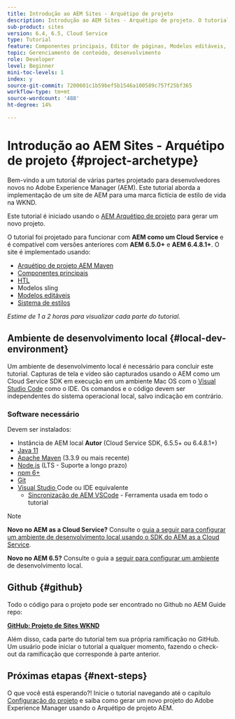 ```yaml
---
title: Introdução ao AEM Sites - Arquétipo de projeto
description: Introdução ao AEM Sites - Arquétipo de projeto. O tutorial WKND é um tutorial em várias partes projetado para desenvolvedores novos no Adobe Experience Manager. O tutorial aborda a implementação de um site de AEM para uma marca fictícia de estilo de vida, a WKND. O tutorial aborda tópicos fundamentais como configuração de projeto, arquétipos de maven, Componentes principais, Modelos editáveis, bibliotecas de clientes e desenvolvimento de componentes.
sub-product: sites
version: 6.4, 6.5, Cloud Service
type: Tutorial
feature: Componentes principais, Editor de páginas, Modelos editáveis, Arquétipo de projeto AEM
topic: Gerenciamento de conteúdo, desenvolvimento
role: Developer
level: Beginner
mini-toc-levels: 1
index: y
source-git-commit: 7200601c1b59bef5b1546a100589c757f25bf365
workflow-type: tm+mt
source-wordcount: '488'
ht-degree: 14%

---
```



# Introdução ao AEM Sites - Arquétipo de projeto {#project-archetype}

Bem-vindo a um tutorial de várias partes projetado para desenvolvedores novos no Adobe Experience Manager (AEM). Este tutorial aborda a implementação de um site de AEM para uma marca fictícia de estilo de vida na WKND.

Este tutorial é iniciado usando o [AEM Arquétipo de projeto](https://experienceleague.adobe.com/docs/experience-manager-core-components/using/developing/archetype/overview.html) para gerar um novo projeto.

O tutorial foi projetado para funcionar com **AEM como um Cloud Service** e é compatível com versões anteriores com **AEM 6.5.0+** e **AEM 6.4.8.1+**. O site é implementado usando:

* [Arquétipo de projeto AEM Maven](https://experienceleague.adobe.com/docs/experience-manager-core-components/using/developing/archetype/overview.html)
* [Componentes principais](https://experienceleague.adobe.com/docs/experience-manager-core-components/using/introduction.html?lang=pt-BR)
* [HTL](https://experienceleague.adobe.com/docs/experience-manager-htl/using/getting-started/getting-started.html)
* Modelos sling
* [Modelos editáveis](https://experienceleague.adobe.com/docs/experience-manager-learn/sites/page-authoring/template-editor-feature-video-use.html)
* [Sistema de estilos](https://experienceleague.adobe.com/docs/experience-manager-learn/sites/page-authoring/style-system-feature-video-use.html)

*Estime de 1 a 2 horas para visualizar cada parte do tutorial.*

## Ambiente de desenvolvimento local {#local-dev-environment}

Um ambiente de desenvolvimento local é necessário para concluir este tutorial. Capturas de tela e vídeo são capturados usando o AEM como um Cloud Service SDK em execução em um ambiente Mac OS com o [Visual Studio Code](https://code.visualstudio.com/) como o IDE. Os comandos e o código devem ser independentes do sistema operacional local, salvo indicação em contrário.

### Software necessário

Devem ser instalados:

* Instância de AEM local **Autor** (Cloud Service SDK, 6.5.5+ ou 6.4.8.1+)
* [Java 11](https://downloads.experiencecloud.adobe.com/content/software-distribution/en/general.html)
* [Apache Maven](https://maven.apache.org/) (3.3.9 ou mais recente)
* [Node.js](https://nodejs.org/en/)  (LTS - Suporte a longo prazo)
* [npm 6+](https://www.npmjs.com/)
* [Git](https://git-scm.com/)
* [Visual Studio ](https://code.visualstudio.com/) Code ou IDE equivalente
   * [Sincronização de AEM VSCode](https://marketplace.visualstudio.com/items?itemName=yamato-ltd.vscode-aem-sync)  - Ferramenta usada em todo o tutorial

>[!NOTE]
>
> **Novo no AEM as a Cloud Service?** Consulte o [guia a seguir para configurar um ambiente de desenvolvimento local usando o SDK do AEM as a Cloud Service](https://experienceleague.adobe.com/docs/experience-manager-learn/cloud-service/local-development-environment-set-up/overview.html).
>
> **Novo no AEM 6.5?** Consulte o guia a  [seguir para configurar um ambiente](https://experienceleague.adobe.com/docs/experience-manager-learn/foundation/development/set-up-a-local-aem-development-environment.html) de desenvolvimento local.

## Github {#github}

Todo o código para o projeto pode ser encontrado no Github no AEM Guide repo:

**[GitHub: Projeto de Sites WKND](https://github.com/adobe/aem-guides-wknd)**

Além disso, cada parte do tutorial tem sua própria ramificação no GitHub. Um usuário pode iniciar o tutorial a qualquer momento, fazendo o check-out da ramificação que corresponde à parte anterior.

## Próximas etapas {#next-steps}

O que você está esperando?! Inicie o tutorial navegando até o capítulo [Configuração do projeto](project-setup.md) e saiba como gerar um novo projeto do Adobe Experience Manager usando o Arquétipo de projeto AEM.

